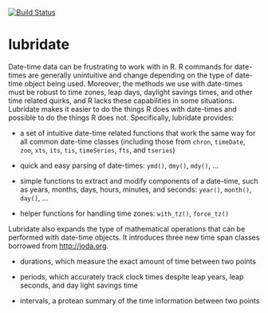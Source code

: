 [![Build Status](https://travis-ci.org/vspinu/lubridate.png?branch=master)](https://travis-ci.org/vspinu/lubridate)

# lubridate 

Date-time data can be frustrating to work with in R. R commands for date-times are generally unintuitive and change depending on the type of date-time object being used. Moreover, the methods we use with date-times must be robust to time zones, leap days, daylight savings times, and other time related quirks, and R lacks these capabilities in some situations. Lubridate makes it easier to do the things R does with date-times and possible to do the things R does not. Specifically, lubridate provides:

* a set of intuitive date-time related functions that work the same way for
  all common date-time classes (including those from `chron`, `timeDate`,
  `zoo`, `xts`, `its`, `tis`, `timeSeries`, `fts`, and `tseries`)

* quick and easy parsing of date-times: `ymd()`, `dmy()`, `mdy()`, ...

* simple functions to extract and modify components of a date-time, such as
  years, months, days, hours, minutes, and seconds: `year()`, `month()`,
  `day()`, ...

* helper functions for handling time zones: `with_tz()`, `force_tz()`

Lubridate also expands the type of mathematical operations that can be performed with date-time objects. It introduces three new time span classes borrowed from http://joda.org.

* durations, which measure the exact amount of time between two points

* periods, which accurately track clock times despite leap years, leap
  seconds, and day light savings time

* intervals, a protean summary of the time information between two points

